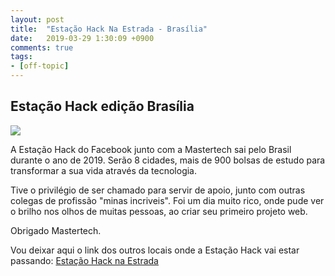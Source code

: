 ```yaml
---
layout: post
title:  "Estação Hack Na Estrada - Brasília"
date:   2019-03-29 1:30:09 +0900
comments: true
tags:
- [off-topic]
---
```

## Estação Hack edição Brasília

<img src="{{ site.baseurl }}/img/na_estrada_brasilia1.jpg">

A Estação Hack do Facebook junto com a Mastertech sai pelo Brasil durante o ano de 2019. Serão 8 cidades, mais de 900 bolsas de estudo para transformar a sua vida através da tecnologia.

Tive o privilégio de ser chamado para servir de apoio, junto com outras colegas de profissão "minas incriveis".
Foi um dia muito rico, onde pude ver o brilho nos olhos de muitas pessoas, ao criar seu primeiro projeto web.

Obrigado Mastertech.

Vou deixar aqui o link dos outros locais onde a Estação Hack vai estar passando:
[Estação Hack na Estrada](https://estacaohacknaestrada.mastertech.com.br/)
